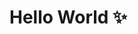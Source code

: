 # Hello World ✨
<!--
- 👋 Hi, I’m @PrtmPhlp
- 👀 I’m interested in Webdevelopment
- 🌱 I’m currently learning Python and Swift
<!---
PrtmPh2p/PrtmPh2p is a ✨ special ✨ repository because its `README.md` (this file) appears on your GitHub profile.
You can click the Preview link to take a look at your changes.
[![Typing SVG](https://readme-typing-svg.herokuapp.com?color=FFFFFF&lines=I%E2%80%98m+PrtmPhlp!;And+I%E2%80%99m+interested+in+Programming!)](https://git.io/typing-svg) --h1>
<!--
![](https://github.com/PrtmPhlp/github-stats/blob/master/generated/languages.svg)
![](https://github.com/PrtmPhlp/github-stats/blob/master/generated/overview.svg)
-->
<!--
<h1 align="center">
 <img
  width="180"
  alt="Homer's donut"
  src="https://raw.githubusercontent.com//bastienwirtz/homer/main/public/logo.png">
    <br/>
    Homer
</h1>

<h4 align="center">
 A dead simple static <strong>HOM</strong>epage for your serv<strong>ER</strong> to keep your services on hand, from a simple <code>yaml</code> configuration file.
</h4>

<p align="center">
 <strong>
   <a href="https://homer-demo.netlify.app">Demo</a>
  •
  <a href="https://gitter.im/homer-dashboard/community">Chat</a>
  •
  <a href="#getting-started">Getting started</a>
 </strong>
</p>
<p align="center">
 <a href="https://opensource.org/licenses/Apache-2.0"><img
  alt="License: Apache 2"
  src="https://img.shields.io/badge/License-Apache%202.0-blue.svg"></a>
  <a href="https://gitter.im/homer-dashboard/community?utm_source=badge&utm_medium=badge&utm_campaign=pr-badge"><img
  alt="Gitter chat"
  src="https://badges.gitter.im/homer-dashboard/community.svg"></a>
  <a href="https://github.com/bastienwirtz/homer/releases/latest/download/homer.zip"><img
  alt="Download homer static build"
  src="https://img.shields.io/badge/Download-homer.zip-orange"></a>
 <a href="https://github.com/awesome-selfhosted/awesome-selfhosted"><img
  alt="Awesome"
  src="https://cdn.rawgit.com/sindresorhus/awesome/d7305f38d29fed78fa85652e3a63e154dd8e8829/media/badge.svg"></a>
</p>

<p align="center">
 <img src="https://raw.github.com/bastienwirtz/homer/main/docs/screenshot.png" width="100%">
</p>
-->
